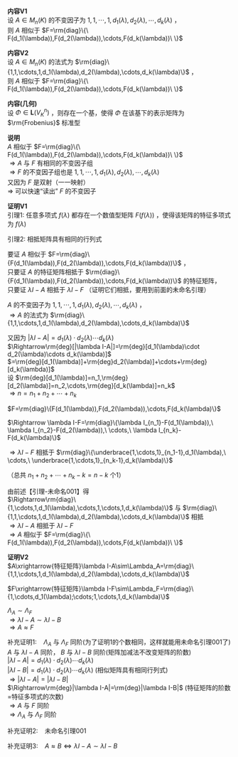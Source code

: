 **内容V1**    
设 $A\in M_n(K)$ 的不变因子为 $1,1,\cdots,1,d_1(\lambda),d_2(\lambda),\cdots,d_k(\lambda)$ ，    
则 $A$ 相似于 $F=\rm{diag}\{\ F(d_1(\lambda)),F(d_2(\lambda)),\cdots,F(d_k(\lambda))\ \}$     
    
**内容V2**    
设 $A\in M_n(K)$ 的法式为 $\rm{diag}\{1,1,\cdots,1,d_1(\lambda),d_2(\lambda),\cdots,d_k(\lambda)\}$ ，    
则 $A$ 相似于 $F=\rm{diag}\{\ F(d_1(\lambda)),F(d_2(\lambda)),\cdots,F(d_k(\lambda))\ \}$     
    
**内容(几何)**    
设 $\Phi\in\mathbf{L}(V_K^n)$ ，则存在一个基，使得 $\Phi$ 在该基下的表示矩阵为 $\rm{Frobenius}$ 标准型    
    
**说明**    
 $A$ 相似于 $F=\rm{diag}\{\ F(d_1(\lambda)),F(d_2(\lambda)),\cdots,F(d_k(\lambda))\ \}$     
 $\Rightarrow A$ 与 $F$ 有相同的不变因子组    
 $\Rightarrow F$ 的不变因子组也是 $1,1,\cdots,1,d_1(\lambda),d_2(\lambda),\cdots,d_k(\lambda)$     
又因为 $F$ 是双射（一一映射）    
 $\Rightarrow$ 可以快速“读出” $F$ 的不变因子    
    
**证明V1**    
引理1: 任意多项式 $f(\lambda)$ 都存在一个数值型矩阵 $F(f(\lambda))$ ，使得该矩阵的特征多项式为 $f(\lambda)$     
    
引理2: 相抵矩阵具有相同的行列式    
    
要证 $A$ 相似于 $F=\rm{diag}\{F(d_1(\lambda)),F(d_2(\lambda)),\cdots,F(d_k(\lambda))\}$ ，    
只要证 $A$ 的特征矩阵相抵于 $\rm{diag}\{F(d_1(\lambda)),F(d_2(\lambda)),\cdots,F(d_k(\lambda))\}$ 的特征矩阵，    
只要证 $\lambda I-A$ 相抵于 $\lambda I-F$ （证明它们相抵，要用到前面的未命名引理）    
    
 $A$ 的不变因子为 $1,1,\cdots,1,d_1(\lambda),d_2(\lambda),\cdots,d_k(\lambda)$ ，    
 $\Rightarrow A$ 的法式为 $\rm{diag}\{1,1,\cdots,1,d_1(\lambda),d_2(\lambda),\cdots,d_k(\lambda)\}$     
    
又因为 $|\lambda I-A|=d_1(\lambda)\cdot d_2(\lambda)\cdots d_k(\lambda)$     
 $\Rightarrow\rm{deg}[|\lambda I-A|]=\rm{deg}[d_1(\lambda)\cdot d_2(\lambda)\cdots d_k(\lambda)]$     
 $=\rm{deg}[d_1(\lambda)]+\rm{deg}d_2(\lambda)]+\cdots+\rm{deg}[d_k(\lambda)]$     
设 $\rm{deg}[d_1(\lambda)]=n_1,\rm{deg}[d_2(\lambda)]=n_2,\cdots,\rm{deg}[d_k(\lambda)]=n_k$     
 $\Rightarrow n=n_1+n_2+\cdots+n_k$     
    
 $F=\rm{diag}\{F(d_1(\lambda)),F(d_2(\lambda)),\cdots,F(d_k(\lambda)\}$     
    
 $\Rightarrow \lambda I-F=\rm{diag}\{\lambda I_{n_1}-F(d_1(\lambda)),\ \lambda I_{n_2}-F(d_2(\lambda)),\ \cdots,\ \lambda I_{n_k}-F(d_k(\lambda)\}$     
    
 $\Rightarrow\lambda I-F$ 相抵于 $\rm{diag}\{\underbrace{1,\cdots,1}_{n_1-1},d_1(\lambda),\ \cdots,\ \underbrace{1,\cdots,1}_{n_k-1},d_k(\lambda)\}$     
    
（总共 $n_1+n_2+\cdots+n_k-k=n-k$ 个1）    
    
由前述【引理-未命名001】得    
 $\Rightarrow\rm{diag}\{1,\cdots,1,d_1(\lambda),\cdots,1,\cdots,1,d_k(\lambda)\}$ 与 $\rm{diag}\{1,1,\cdots,1,d_1(\lambda),d_2(\lambda),\cdots,d_k(\lambda)\}$ 相抵    
 $\Rightarrow \lambda I-A$ 相抵于 $\lambda I-F$     
 $\Rightarrow A$ 相似于 $F=\rm{diag}\{\ F(d_1(\lambda)),F(d_2(\lambda)),\cdots,F(d_k(\lambda))\ \}$     
    
**证明V2**    
 $A\xrightarrow{特征矩阵}\lambda I-A\sim\Lambda_A=\rm{diag}\{1,1,\cdots,1,d_1(\lambda),d_2(\lambda),\cdots,d_k(\lambda)\}$     
    
 $F\xrightarrow{特征矩阵}\lambda I-F\sim\Lambda_F=\rm{diag}\{1,\cdots,d_1(\lambda);\cdots;1,\cdots,1,d_k(\lambda)\}$     
    
 $\Lambda_A\sim\Lambda_F$     
 $\Rightarrow\lambda I-A\sim\lambda I-B$     
 $\Rightarrow A\approx F$     
    
补充证明1: $\enspace$  $\Lambda_A$ 与 $\Lambda_F$ 同阶(为了证明1的个数相同，这样就能用未命名引理001了)    
 $A$ 与 $\lambda I-A$ 同阶， $B$ 与 $\lambda I-B$ 同阶(矩阵加减法不改变矩阵的阶数)    
 $|\lambda I-A|=d_1(\lambda)\cdot d_2(\lambda)\cdots d_k(\lambda)$     
 $|\lambda I-B|=d_1(\lambda)\cdot d_2(\lambda)\cdots d_k(\lambda)$ (相似矩阵具有相同行列式)    
 $\Rightarrow|\lambda I-A|=|\lambda I-B|$     
 $\Rightarrow\rm{deg}|\lambda I-A|=\rm{deg}|\lambda I-B|$ (特征矩阵的阶数=特征多项式的次数)    
 $\Rightarrow A$ 与 $F$ 同阶    
 $\Rightarrow\Lambda_A$ 与 $\Lambda_F$ 同阶    
    
补充证明2: $\enspace$  未命名引理001    
    
补充证明3: $\enspace$   $A\approx B\iff \lambda I-A\sim\lambda I-B$     
